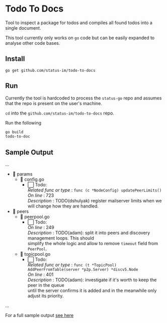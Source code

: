 # Todo To Docs
Tool to inspect a package for todos and compiles all found todos into a single document.

This tool currently only works on `go` code but can be easily expanded to analyse other code bases.

## Install

`go get github.com/status-im/todo-to-docs`

## Run

Currently the tool is hardcoded to process the `status-go` repo and assumes that the repo is present on the user's machine.

`cd` into the `github.com/status-im/todo-to-docs` repo.

Run the following

```bash
go build
todo-to-doc
```

## Sample Output

...
- 📁 params<br/>
  - 📃 config.go<br/>
    - ⬜ Todo:<br/>
      *Related func or type* : `func (c *NodeConfig) updatePeerLimits()`<br/>
      *On line*              : 723 <br/>
      *Description*          : TODO(dshulyak) register mailserver limits when we will change how they are handled.<br/>
- 📁 peers<br/>
  - 📃 peerpool.go<br/>
    - ⬜ Todo:<br/>
      *On line*              : 249 <br/>
      *Description*          : TODO(adam): split it into peers and discovery management loops. This should<br/>
       simplify the whole logic and allow to remove `timeout` field from `PeerPool`.<br/>
  - 📃 topicpool.go<br/>
    - ⬜ Todo:<br/>
      *Related func or type* : `func (t *TopicPool) AddPeerFromTable(server *p2p.Server) *discv5.Node`<br/>
      *On line*              : 401 <br/>
      *Description*          : TODO(adam): investigate if it's worth to keep the peer in the queue<br/>
       until the server confirms it is added and in the meanwhile only adjust its priority.<br/>

...

For a full sample output [see here](sample/sample.md)

